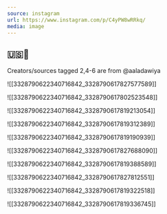 ```yaml
---
source: instagram
url: https://www.instagram.com/p/C4yPW8wRRkq/
media: image
---
```


## 🇺🇸🚮

Creators/sources tagged 2,4-6 are from @aaladawiya

![[3328790622340716842_3328790617827577589]]

![[3328790622340716842_3328790617802523548]]

![[3328790622340716842_3328790617819213054]]

![[3328790622340716842_3328790617819312389]]

![[3328790622340716842_3328790617819190939]]

![[3328790622340716842_3328790617827688090]]

![[3328790622340716842_3328790617819388589]]

![[3328790622340716842_3328790617827812551]]

![[3328790622340716842_3328790617819322518]]

![[3328790622340716842_3328790617819336745]]

